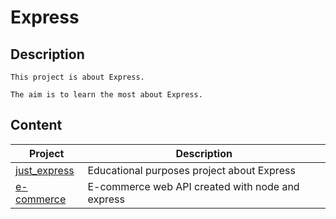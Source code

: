 # Express

## Description

    This project is about Express.

    The aim is to learn the most about Express.

## Content

| Project | Description |
| --- | --- |
| [just_express](./just_express) | Educational purposes project about Express |
| [e-commerce](./e-commerce) | E-commerce web API created with node and express|

